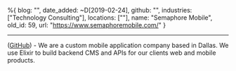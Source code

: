 %{
  blog: "",
  date_added: ~D[2019-02-24],
  github: "",
  industries: ["Technology Consulting"],
  locations: [""],
  name: "Semaphore Mobile",
  old_id: 59,
  url: "https://www.semaphoremobile.com/"
}

---

([GitHub](https://github.com/semaphoremobile)) - We are a custom mobile application company based in Dallas. We use Elixir to build backend CMS and APIs for our clients web and mobile products.
